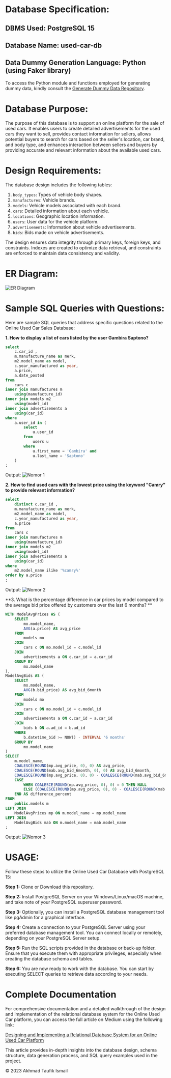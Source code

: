 # Database Specification:
## DBMS Used: PostgreSQL 15
## Database Name: used-car-db
## Data Dummy Generation Language: Python (using Faker library)
To access the Python module and functions employed for generating dummy data, kindly consult the [Generate Dummy Data Repository](https://github.com/akhmadtaufik/create-dummy-for-db).

# Database Purpose:
The purpose of this database is to support an online platform for the sale of used cars. It enables users to create detailed advertisements for the used cars they want to sell, provides contact information for sellers, allows potential buyers to search for cars based on the seller's location, car brand, and body type, and enhances interaction between sellers and buyers by providing accurate and relevant information about the available used cars.

# Design Requirements:
The database design includes the following tables:
1. `body_types`: Types of vehicle body shapes.
2. `manufactures`: Vehicle brands.
3. `models`: Vehicle models associated with each brand.
4. `cars`: Detailed information about each vehicle.
5. `locations`: Geographic location information.
6. `users`: User data for the vehicle platform.
7. `advertisements`: Information about vehicle advertisements.
8. `bids`: Bids made on vehicle advertisements.

The design ensures data integrity through primary keys, foreign keys, and constraints. Indexes are created to optimize data retrieval, and constraints are enforced to maintain data consistency and validity.

# ER Diagram:
![ER Diagram](https://github.com/akhmadtaufik/project-relational-database/blob/main/assets/ERD-3.png)

# Sample SQL Queries with Questions:
Here are sample SQL queries that address specific questions related to the Online Used Car Sales Database:

**1. How to display a list of cars listed by the user Gambira Saptono?**
```sql
select 
	c.car_id ,
	m.manufacture_name as merk,
	m2.model_name as model,
	c.year_manufactured as year,
	a.price,
	a.date_posted 
from 
	cars c 
inner join manufactures m 
	using(manufacture_id)
inner join models m2 
	using(model_id)
inner join advertisements a 
	using(car_id)
where 
	a.user_id in (
		select 
			u.user_id
		from 
			users u 
		where 
			u.first_name = 'Gambira' and 
			u.last_name = 'Saptono'
	)
;
```
Output:
![Nomor 1](https://github.com/akhmadtaufik/project-relational-database/blob/main/assets/transaction-nomor-3.png)

**2. How to find used cars with the lowest price using the keyword "Camry" to provide relevant information?**
```sql
select 
	distinct c.car_id ,
	m.manufacture_name as merk,
	m2.model_name as model,
	c.year_manufactured as year,
	a.price
from 
	cars c 
inner join manufactures m 
	using(manufacture_id)
inner join models m2 
	using(model_id)
inner join advertisements a 
	using(car_id)
where
	m2.model_name ilike '%camry%'
order by a.price 
;
```
Output:
![Nomor 2](https://github.com/akhmadtaufik/project-relational-database/blob/main/assets/transaction-nomor-4.png)

**3. What is the percentage difference in car prices by model compared to the average bid price offered by customers over the last 6 months? **
```sql
WITH ModelAvgPrices AS (
    SELECT
        mo.model_name,
        AVG(a.price) AS avg_price
    FROM
        models mo
    JOIN
        cars c ON mo.model_id = c.model_id
    JOIN
        advertisements a ON c.car_id = a.car_id
    GROUP BY
        mo.model_name
),
ModelAvgBids AS (
    SELECT
        mo.model_name,
        AVG(b.bid_price) AS avg_bid_6month
    FROM
        models mo
    JOIN
        cars c ON mo.model_id = c.model_id
    JOIN
        advertisements a ON c.car_id = a.car_id
    JOIN
        bids b ON a.ad_id = b.ad_id
    WHERE
        b.datetime_bid >= NOW() - INTERVAL '6 months'
    GROUP BY
        mo.model_name
)
SELECT
    m.model_name,
    COALESCE(ROUND(mp.avg_price, 0), 0) AS avg_price,
    COALESCE(ROUND(mab.avg_bid_6month, 0), 0) AS avg_bid_6month,
    COALESCE(ROUND(mp.avg_price, 0), 0) - COALESCE(ROUND(mab.avg_bid_6month, 0), 0) AS difference,
    CASE
        WHEN COALESCE(ROUND(mp.avg_price, 0), 0) = 0 THEN NULL
        ELSE (COALESCE(ROUND(mp.avg_price, 0), 0) - COALESCE(ROUND(mab.avg_bid_6month, 0), 0)) / COALESCE(ROUND(mp.avg_price, 0), 0) * 100
    END AS difference_percent
FROM
    public.models m
LEFT JOIN
    ModelAvgPrices mp ON m.model_name = mp.model_name
LEFT JOIN
    ModelAvgBids mab ON m.model_name = mab.model_name
;
```
Output:
![Nomor 3](https://github.com/akhmadtaufik/project-relational-database/blob/main/assets/analytical-nomor-4.png)

# USAGE:
Follow these steps to utilize the Online Used Car Database with PostgreSQL 15:

**Step 1:** Clone or Download this repository.

**Step 2:** Install PostgreSQL Server on your Windows/Linux/macOS machine, and take note of your PostgreSQL superuser password.

**Step 3:** Optionally, you can install a PostgreSQL database management tool like pgAdmin for a graphical interface.

**Step 4:** Create a connection to your PostgreSQL Server using your preferred database management tool. You can connect locally or remotely, depending on your PostgreSQL Server setup.

**Step 5:** Run the SQL scripts provided in the database or back-up folder. Ensure that you execute them with appropriate privileges, especially when creating the database schema and tables.

**Step 6:** You are now ready to work with the database. You can start by executing SELECT queries to retrieve data according to your needs.

# Complete Documentation
For comprehensive documentation and a detailed walkthrough of the design and implementation of the relational database system for the Online Used Car platform, you can access the full article on Medium using the following link:

[Designing and Implementing a Relational Database System for an Online Used Car Platform](https://medium.com/@akhmadtaufik/designing-and-implementing-a-relational-database-system-for-an-online-used-car-sales-platform-ab231ed44df0)

This article provides in-depth insights into the database design, schema structure, data generation process, and SQL query examples used in the project.

&copy; 2023 Akhmad Taufik Ismail
